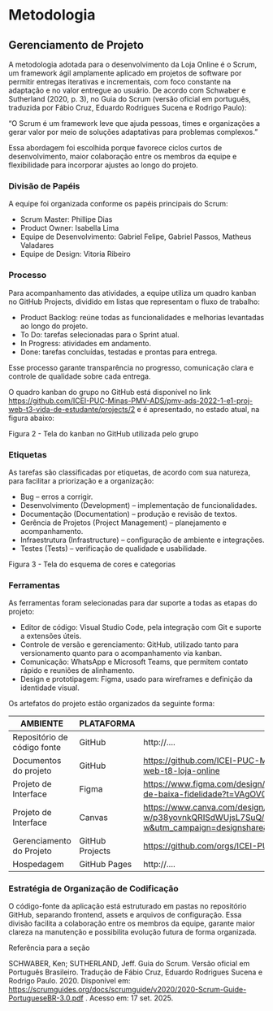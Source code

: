
# Metodologia

## Gerenciamento de Projeto

A metodologia adotada para o desenvolvimento da Loja Online é o Scrum, um framework ágil amplamente aplicado em projetos de software por permitir entregas iterativas e incrementais, com foco constante na adaptação e no valor entregue ao usuário.
De acordo com Schwaber e Sutherland (2020, p. 3), no Guia do Scrum (versão oficial em português, traduzida por Fábio Cruz, Eduardo Rodrigues Sucena e Rodrigo Paulo):

“O Scrum é um framework leve que ajuda pessoas, times e organizações a gerar valor por meio de soluções adaptativas para problemas complexos.”

Essa abordagem foi escolhida porque favorece ciclos curtos de desenvolvimento, maior colaboração entre os membros da equipe e flexibilidade para incorporar ajustes ao longo do projeto.

### Divisão de Papéis

A equipe foi organizada conforme os papéis principais do Scrum:
<ul>
<li>Scrum Master: Phillipe Dias</li>
<li>Product Owner: Isabella Lima</li>
<li>Equipe de Desenvolvimento: Gabriel Felipe, Gabriel Passos, Matheus Valadares</li>
<li>Equipe de Design: Vitoria Ribeiro</li>
</ul>

### Processo

Para acompanhamento das atividades, a equipe utiliza um quadro kanban no GitHub Projects, dividido em listas que representam o fluxo de trabalho:
<ul>
<li>Product Backlog: reúne todas as funcionalidades e melhorias levantadas ao longo do projeto.</li>
<li>To Do: tarefas selecionadas para o Sprint atual.</li>
<li>In Progress: atividades em andamento.</li>
<li>Done: tarefas concluídas, testadas e prontas para entrega.</li>
</ul>
Esse processo garante transparência no progresso, comunicação clara e controle de qualidade sobre cada entrega.

O quadro kanban do grupo no GitHub está disponível no link https://github.com/ICEI-PUC-Minas-PMV-ADS/pmv-ads-2022-1-e1-proj-web-t3-vida-de-estudante/projects/2 e é apresentado, no estado atual, na figura abaixo:

Figura 2 - Tela do kanban no GitHub utilizada pelo grupo

### Etiquetas
As tarefas são classificadas por etiquetas, de acordo com sua natureza, para facilitar a priorização e a organização:
<ul>
<li>Bug – erros a corrigir.</li>
<li>Desenvolvimento (Development) – implementação de funcionalidades.</li>
<li>Documentação (Documentation) – produção e revisão de textos.</li>
<li>Gerência de Projetos (Project Management) – planejamento e acompanhamento.</li>
<li>Infraestrutura (Infrastructure) – configuração de ambiente e integrações.</li>
<li>Testes (Tests) – verificação de qualidade e usabilidade.</li>
</ul>
Figura 3 - Tela do esquema de cores e categorias
  
### Ferramentas

As ferramentas foram selecionadas para dar suporte a todas as etapas do projeto:

- Editor de código: Visual Studio Code, pela integração com Git e suporte a extensões úteis.
- Controle de versão e gerenciamento: GitHub, utilizado tanto para versionamento quanto para o acompanhamento via kanban.
- Comunicação: WhatsApp e Microsoft Teams, que permitem contato rápido e reuniões de alinhamento.
- Design e prototipagem: Figma, usado para wireframes e definição da identidade visual.

Os artefatos do projeto estão organizados da seguinte forma:

| AMBIENTE                            | PLATAFORMA                         | LINK DE ACESSO                         |
|-------------------------------------|------------------------------------|----------------------------------------|
| Repositório de código fonte         | GitHub                             | http://....                            |
| Documentos do projeto               | GitHub                             | https://github.com/ICEI-PUC-Minas-PMV-ADS/pmv-ads-2025-2-e1-proj-web-t8-loja-online                           |
| Projeto de Interface                | Figma                              | https://www.figma.com/design/u7EOKD4wNXMycSC1IDcfNk/Prot%C3%B3tipo-de-baixa-fidelidade?t=VAgOV0ieWNSvh1iz-1
| Projeto de Interface                | Canvas                             | https://www.canva.com/design/DAGzWGfcs-w/p38yovnkQRISdWUjsL7SuQ/edit?utm_content=DAGzWGfcs-w&utm_campaign=designshare&utm_medium=link2&utm_source=sharebutton
| Gerenciamento do Projeto            | GitHub Projects                    | https://github.com/orgs/ICEI-PUC-Minas-PMV-ADS/projects/2338                    |
| Hospedagem                          | GitHub Pages                       | http://....                            |


### Estratégia de Organização de Codificação 

O código-fonte da aplicação está estruturado em pastas no repositório GitHub, separando frontend, assets e arquivos de configuração. Essa divisão facilita a colaboração entre os membros da equipe, garante maior clareza na manutenção e possibilita evolução futura de forma organizada.

Referência para a seção

SCHWABER, Ken; SUTHERLAND, Jeff. Guia do Scrum. Versão oficial em Português Brasileiro. Tradução de Fábio Cruz, Eduardo Rodrigues Sucena e Rodrigo Paulo. 2020. Disponível em: https://scrumguides.org/docs/scrumguide/v2020/2020-Scrum-Guide-PortugueseBR-3.0.pdf
. Acesso em: 17 set. 2025.
